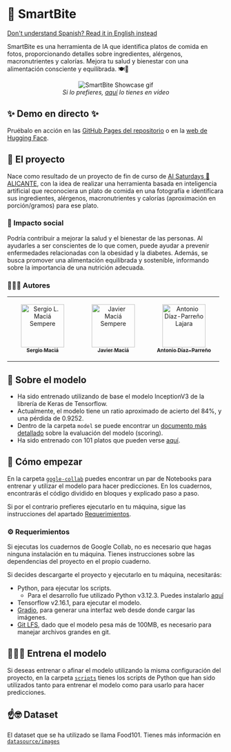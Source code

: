 # 🍏 SmartBite

[Don't understand Spanish? Read it in English instead](README-en.md)

SmartBite es una herramienta de IA que identifica platos de comida en fotos, proporcionando detalles sobre ingredientes, alérgenos, macronutrientes y calorías. Mejora tu salud y bienestar con una alimentación consciente y equilibrada. 🍽️🌿

<div align="center">
    <img src="https://github.com/sergiolms/smartbite/assets/86774052/897885e8-efca-400e-a679-73b6ab3f828b" alt="SmartBite Showcase gif" />
    <br/>
    <i>Si lo prefieres, <a href="https://github.com/sergiolms/smartbite/assets/86774052/36561ee5-0d07-437d-bf9c-9ebc00980083" target="_blank">aquí</a> lo tienes en vídeo</i>
</div>

## ✨ Demo en directo ✨

Pruébalo en acción en las [GitHub Pages del repositorio](https://sergiolms.github.io/smartbite/) o en la [web de Hugging Face](https://huggingface.co/spaces/sergiolms/smartbite).

<!-- TODO: añadir el artículo de Medium aquí una vez se publique -->

## 🚀 El proyecto

Nace como resultado de un proyecto de fin de curso de [AI Saturdays 🤖 ALICANTE][1], con la idea de realizar una herramienta basada en inteligencia artificial que reconociera un plato de comida en una fotografía e identificara sus ingredientes, alérgenos, macronutrientes y calorías (aproximación en porción/gramos) para ese plato.

### 👥 Impacto social
Podría contribuir a mejorar la salud y el bienestar de las personas. Al ayudarles a ser conscientes de lo que comen, puede ayudar a prevenir enfermedades relacionadas con la obesidad y la diabetes. Además, se busca promover una alimentación equilibrada y sostenible, informando sobre la importancia de una nutrición adecuada.


### 🧑🏻‍🍳 Autores

<table align="center" style="font-size:14px">
    <tbody>
        <tr>
            <td align="center" style="word-wrap: break-word; width: 150.0; height: 150.0">
                <a href="https://github.com/sergiolms">
                    <img src="https://avatars.githubusercontent.com/u/86774052?v=4" width="100" height="auto" alt="Sergio L. Maciá Sempere"/>
                    <br />
                    <sub><b>Sergio Maciá</b></sub>
                </a>
            </td>
            <td align="center" style="word-wrap: break-word; width: 150.0; height: 150.0">
                <a href="https://github.com/Javier-Macia">
                    <img src="https://avatars.githubusercontent.com/u/72144607?v=4" width="100" height="auto" alt="Javier Maciá Sempere"/>
                    <br />
                    <sub><b>Javier Maciá</b></sub>
                </a>
            </td>
            <td align="center" style="word-wrap: break-word; width: 150.0; height: 150.0">
                <a href="https://github.com/adl23-ua">
                    <img src="https://avatars.githubusercontent.com/u/123936715?v=4" width="100" height="auto" alt="Antonio Díaz-Parreño Lajara"/>
                    <br />
                    <sub><b>Antonio Díaz-Parreño</b></sub>
                </a>
            </td>
        </tr>
    </tbody>
</table>

## 🧠 Sobre el modelo

- Ha sido entrenado utilizando de base el modelo InceptionV3 de la librería de Keras de Tensorflow.
- Actualmente, el modelo tiene un ratio aproximado de acierto del 84%, y una pérdida de 0.9252.
- Dentro de la carpeta `model` se puede encontrar un [documento más detallado](model/README.md) sobre la evaluación del modelo (scoring).
- Ha sido entrenado con 101 platos que pueden verse [aquí](datasource/meta/labels.txt).

## 🌿 Cómo empezar

En la carpeta [`gogle-collab`](google-collab) puedes encontrar un par de Notebooks para entrenar y utilizar el modelo para hacer predicciones. En los cuadernos, encontrarás el código dividido en bloques y explicado paso a paso.

Si por el contrario prefieres ejecutarlo en tu máquina, sigue las instrucciones del apartado [Requerimientos](#️-requerimientos).

### ⚙️ Requerimientos

Si ejecutas los cuadernos de Google Collab, no es necesario que hagas ninguna instalación en tu máquina. 
Tienes instrucciones sobre las dependencias del proyecto en el propio cuaderno.

Si decides descargarte el proyecto y ejecutarlo en tu máquina, necesitarás:
- Python, para ejecutar los scripts. 
    - Para el desarrollo fue utilizado Python v3.12.3. Puedes instalarlo [aquí][2]
- Tensorflow v2.16.1, para ejecutar el modelo.
- [Gradio][3], para generar una interfaz web desde donde cargar las imágenes.
- [Git LFS][4], dado que el modelo pesa más de 100MB, es necesario para manejar archivos grandes en git.

## 🏋🏻‍♂️ Entrena el modelo

Si deseas entrenar o afinar el modelo utilizando la misma configuración del proyecto, en la carpeta [`scripts`](scripts) tienes los scripts de Python que han sido utilizados tanto para entrenar el modelo como para usarlo para hacer predicciones.

## ☝️🤓 Dataset

El dataset que se ha utilizado se llama Food101. Tienes más información en [`datasource/images`](datasource/images/README.md)

[1]:https://saturdays.ai/alicante/
[2]:https://www.python.org/downloads/release/python-3123/
[3]:https://github.com/gradio-app/gradio
[4]:https://docs.github.com/en/repositories/working-with-files/managing-large-files/installing-git-large-file-storage
